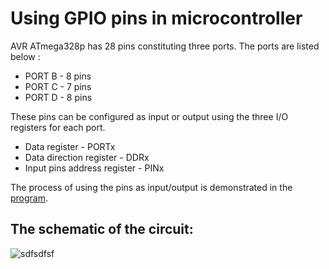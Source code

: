 # Using GPIO pins in microcontroller
AVR ATmega328p has 28 pins constituting three ports. The ports are listed below :
* PORT B - 8 pins
* PORT C - 7 pins
* PORT D - 8 pins

These pins can be configured as input or output using the three I/O registers for each port.
* Data register - PORTx
* Data direction register - DDRx
* Input pins address register - PINx

The process of using the pins as input/output is demonstrated in the [program](https://github.com/Rakee003/BareMetalProgramming/blob/main/Led_OnOFf_Button_GPIO/Led_OnOff_Button_GPIO.c).

## The schematic of the circuit:

![sdfsdfsf](https://user-images.githubusercontent.com/58605350/173176388-4547b112-aad5-439c-9be3-1820e09675d9.png)



